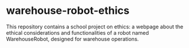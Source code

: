 # warehouse-robot-ethics
This repository contains a school project on ethics: a webpage about the ethical considerations and functionalities of a robot named WarehouseRobot, designed for warehouse operations.
